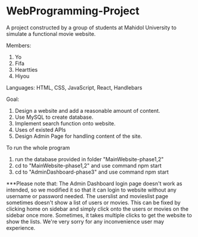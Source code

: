 # WebProgramming-Project

A project constructed by a group of students at Mahidol University to simulate a functional movie website.

Members:
1. Yo
2. Fifa
3. Heartties
4. Hiyou

Languages:
HTML, CSS, JavaScript, React, Handlebars

Goal:
1. Design a website and add a reasonable amount of content.
2. Use MySQL to create database.
3. Implement search function onto website.
4. Uses of existed APIs
5. Design Admin Page for handling content of the site.

To run the whole program
1. run the database provided in folder "MainWebsite-phase1,2"
2. cd to "MainWebsite-phase1,2" and use command npm start
3. cd to "AdminDashboard-phase3" and use command npm start

***Please note that: The Admin Dashboard login page doesn't work as intended, so we modified it so that
it can login to website without any username or password needed. The userslist and movieslist page
sometimes doesn't show a list of users or movies. This can be fixed by clicking home on sidebar and simply 
click onto the users or movies on the sidebar once more. Sometimes, it takes multiple clicks to get the website to show the lists.
We're very sorry for any inconvenience user may experience.
